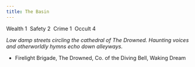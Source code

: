 ```yaml
---
title: The Basin
---
```


Wealth 1  Safety 2  Crime 1  Occult 4

*Low damp streets circling the cathedral of The Drowned. Haunting voices and otherworldly hymns echo down alleyways.*
- Firelight Brigade, The Drowned, Co. of the Diving Bell, Waking Dream